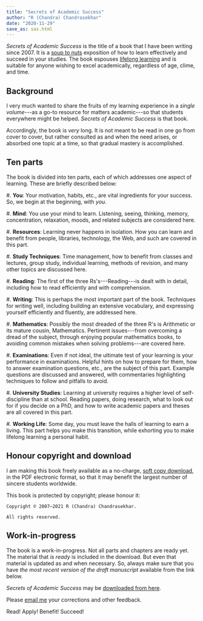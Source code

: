 ```yaml
---
title: "Secrets of Academic Success"
author: "R (Chandra) Chandrasekhar"
date: "2020-11-29"
save_as: sas.html
---
```


_Secrets of Academic Success_ is the title of a book that I have been writing since 2007. It is a [soup to nuts](https://en.wikipedia.org/wiki/Soup_to_nuts) exposition of how to learn effectively and succeed in your studies. The book espouses [lifelong learning](https://en.wikipedia.org/wiki/Lifelong_learning) and is suitable for anyone wishing to excel academically, regardless of age, clime, and time.

## Background

I very much wanted to share the fruits of my learning experience in a _single volume_---as a go-to resource for matters academic---so that students everywhere might be helped. _Secrets of Academic Success_ is that book.

Accordingly, the book is _very_ long. It is not meant to be read in one go from cover to cover, but rather consulted as and when the need arises, or absorbed one topic at a time, so that gradual mastery is accomplished.

## Ten parts

The book is divided into ten parts, each of which addresses one aspect of learning. These are briefly described below:

#.  **You**: Your motivation, habits, etc., are vital ingredients for your success. So, we begin at the beginning, with _you_.

#.  **Mind**: You use your mind to learn. Listening, seeing, thinking, memory, concentration, relaxation, moods, and related subjects are considered here.

#.  **Resources**: Learning never happens in isolation. How you can learn and benefit from people, libraries, technology, the Web, and such are covered in this part.

#.  **Study Techniques**: Time management, how to benefit from classes and lectures, group study, individual learning, methods of revision, and many other topics are discussed here.

#.  **Reading**: The first of the three Rs's---Reading---is dealt with in detail, including how to read efficiently and with comprehension.

#.  **Writing**: This is perhaps the most important part of the book. Techniques for writing well, including building an extensive vocabulary, and expressing yourself efficiently and fluently, are addressed here.

#.  **Mathematics**: Possibly the most dreaded of the three R's is Arithmetic or its mature cousin, Mathematics. Pertinent issues---from overcoming a dread of the subject, through enjoying popular mathematics books, to avoiding common mistakes when solving problems---are covered here.

#.  **Examinations**: Even if not ideal, the ultimate test of your learning is your performance in examinations. Helpful hints on how to prepare for them, how to answer examination questions, etc., are the subject of this part. Example questions are discussed and answered, with commentaries highlighting techniques to follow and pitfalls to avoid.

#.  **University Studies**: Learning at university requires a higher level of self-discipline than at school. Reading papers, doing research, what to look out for if you decide on a PhD, and how to write academic papers and theses are all covered in this part.

#.  **Working Life**: Some day, you must leave the halls of learning to earn a living. This part helps you make this transition, while exhorting you to make lifelong learning a personal habit.

## Honour copyright and download

I am making this book freely available as a no-charge, [soft copy download](sas-manuscript/SAS-partial.pdf), in the PDF electronic format, so that it may benefit the largest number of sincere students worldwide.

This book is protected by copyright; please honour it:

```
Copyright © 2007–2021 R (Chandra) Chandrasekhar.

All rights reserved.
```

<!--This book is released under the [Creative Commons Attribution-NonCommercial-NoDerivatives 4.0 International licence](https://creativecommons.org/licenses/by-nc-nd/4.0/), easily recognized by the following logo:

![CC-BY-NC-ND-logo]({static}images/by-nc-nd.svg){ width=50% }

For licence details, [see here](https://creativecommons.org/licenses/by-nc-nd/4.0/legalcode)-->

## Work-in-progress

The book is a work-in-progress. Not all parts and chapters are ready yet. The material that _is ready_ is included in the download. But even that material is updated as and when necessary. So, always make sure that you have _the most recent version of the draft manuscript_ available from the link below.

_Secrets of Academic Success_ may be [downloaded from here](sas-manuscript/SAS-partial.pdf).

Please [email me](mailto:feedback.sasbook@gmailcom) your corrections and other feedback.

Read! Apply! Benefit! Succeed!

